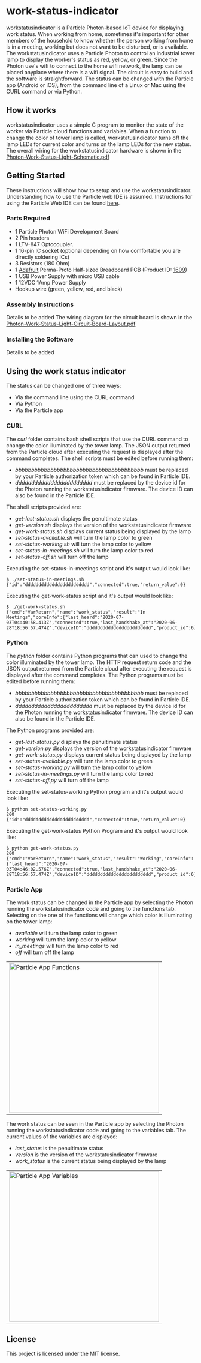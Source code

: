 # work-status-indicator
workstatusindicator is a Particle Photon-based IoT device for displaying work status. When working from home, sometimes it's important for other members of the household to know whether the person working from home is in a meeting, working but does not want to be disturbed, or is available. The workstatusindicator uses a Particle Photon to control an industrial tower lamp to display the worker's status as red, yellow, or green. Since the Photon use's wifi to connect to the home wifi network, the lamp can be placed anyplace where there is a wifi signal. The circuit is easy to build and the software is straightforward. The status can be changed with the Particle app (Android or iOS), from the command line of a Linux or Mac using the CURL command or via Python. 

## How it works
workstatusindicator uses a simple C program to monitor the state of the worker via Particle cloud functions and variables. When a function to change the color of tower lamp is called, workstatusindicator turns off the lamp LEDs for current color and turns on the lamp LEDs for the new status. 
The overall wiring for the workstatusindicator hardware is shown in the [Photon-Work-Status-Light-Schematic.pdf](https://github.com/makeralchemy/work-status-indicator/blob/master/Photon-Work-Status-Light-Schematic.pdf)

## Getting Started
These instructions will show how to setup and use the workstatusindicator. Understanding how to use the Particle web IDE is assumed. Instructions for using the Particle Web IDE can be found [here](https://docs.particle.io/tutorials/developer-tools/build/).

### Parts Required
- 1 Particle Photon WiFi Development Board
- 2 Pin headers
- 1 LTV-847 Optocoupler. 
- 1 16-pin IC socket (optional depending on how comfortable you are directly soldering ICs)
- 3 Resistors (180 Ohm)
- 1 [Adafruit](https://www.adafruit.com/) Perma-Proto Half-sized Breadboard PCB (Product ID: [1609](https://www.adafruit.com/product/1609))
- 1 USB Power Supply with micro USB cable
- 1 12VDC 1Amp Power Supply
- Hookup wire (green, yellow, red, and black)

### Assembly Instructions
Details to be added
The wiring diagram for the circuit board is shown in the [Photon-Work-Status-Light-Circuit-Board-Layout.pdf](https://github.com/makeralchemy/work-status-indicator/blob/master/Photon-Work-Status-Light-Circuit-Board-Layout.pdf)

### Installing the Software
Details to be added

## Using the work status indicator
The status can be changed one of three ways:
- Via the command line using the CURL command
- Via Python
- Via the Particle app

### CURL
The *curl* folder contains bash shell scripts that use the CURL command to change the color illuminated by the tower lamp. 
The JSON output returned from the Particle cloud after executing the request is displayed after the command completes.
The shell scripts must be edited before running them:
- *bbbbbbbbbbbbbbbbbbbbbbbbbbbbbbbbbbbbbbbb* must be replaced by your Particle authorization token which can be found in Particle IDE.
- *dddddddddddddddddddddddd* must be replaced by the device id for the Photon running the workstatusindicator firmware. The device ID can also be found in the Particle IDE.

The shell scripts provided are:
- *get-last-status.sh* displays the penultimate status
- *get-version.sh* displays the version of the workstatusindicator firmware
- *get-work-status.sh* displays current status being displayed by the lamp  
- *set-status-available.sh* will turn the lamp color to green  
- *set-status-working.sh* will turn the lamp color to yellow  
- *set-status-in-meetings.sh* will turn the lamp color to red 
- *set-status-off.sh* will turn off the lamp 

Executing the set-status-in-meetings script and it's output would look like:
```
$ ./set-status-in-meetings.sh
{"id":"dddddddddddddddddddddddd","connected":true,"return_value":0}
```
Executing the get-work-status script and it's output would look like:
```
$ ./get-work-status.sh
{"cmd":"VarReturn","name":"work_status","result":"In Meetings","coreInfo":{"last_heard":"2020-07-03T04:40:58.413Z","connected":true,"last_handshake_at":"2020-06-28T18:56:57.474Z","deviceID":"dddddddddddddddddddddddd","product_id":6}}
```

### Python
The *python* folder contains Python programs that can used to change the color illuminated by the tower lamp. 
The HTTP request return code and the JSON output returned from the Particle cloud after executing the request is displayed after the command completes.
The Python programs must be edited before running them:
- *bbbbbbbbbbbbbbbbbbbbbbbbbbbbbbbbbbbbbbbb* must be replaced by your Particle authorization token which can be found in Particle IDE.
- *dddddddddddddddddddddddd* must be replaced by the device id for the Photon running the workstatusindicator firmware. The device ID can also be found in the Particle IDE.

The Python programs provided are:
- *get-last-status.py* displays the penultimate status
- *get-version.py* displays the version of the workstatusindicator firmware
- *get-work-status.py* displays current status being displayed by the lamp  
- *set-status-available.py* will turn the lamp color to green  
- *set-status-working.py* will turn the lamp color to yellow  
- *set-status-in-meetings.py* will turn the lamp color to red 
- *set-status-off.py* will turn off the lamp 

Executing the set-status-working Python program and it's output would look like:
```
$ python set-status-working.py
200
{"id":"dddddddddddddddddddddddd","connected":true,"return_value":0}
```
Executing the get-work-status Python Program and it's output would look like:
```
$ python get-work-status.py
200
{"cmd":"VarReturn","name":"work_status","result":"Working","coreInfo":{"last_heard":"2020-07-03T04:46:02.576Z","connected":true,"last_handshake_at":"2020-06-28T18:56:57.474Z","deviceID":"dddddddddddddddddddddddd","product_id":6}}
```

### Particle App
The work status can be changed in the Particle app by selecting the Photon running the workstatusindicator code and going to the functions tab.
Selecting on the one of the functions will change which color is illuminating on the tower lamp:
- *available* will turn the lamp color to green
- *working* will turn the lamp color to yellow
- *in_meetings* will turn the lamp color to red
- *off* will turn off the lamp

<table>
<tr><td>
<img src="https://raw.githubusercontent.com/makeralchemy/work-status-indicator/master/particle-app-functions.png" alt="Particle App Functions" width="400"/>
</td></tr>
</table>

The work status can be seen in the Particle app by selecting the Photon running the workstatusindicator code and going to the variables tab.
The current values of the variables are displayed:
- *last_status* is the penultimate status
- *version* is the version of the workstatusindicator firmware
- *work_status* is the current status being displayed by the lamp

<table>
<tr><td>
<img src="https://raw.githubusercontent.com/makeralchemy/work-status-indicator/master/particle-app-variables.png" alt="Particle App Variables" width="400"/>
</td></tr>
</table>

## License

This project is licensed under the MIT license.
